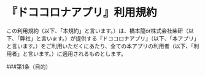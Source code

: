 # 『ドココロナアプリ』利用規約

この利用規約（以下、「本規約」と言います。）は、橋本龍or株式会社柴研（以下、「弊社」と言います。）が提供する『ドココロナアプリ』（以下、「本アプリ」と言います。）をご利用いただくにあたり、全ての本アプリの利用者（以下、「利用者」と言います。）に適用されるものとします。  

###第1条（目的）  


